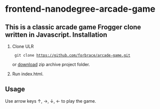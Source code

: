 frontend-nanodegree-arcade-game
===============================
This is a classic arcade game Frogger clone written in Javascript.
Installation
------------------------------------------------------------
1. Clone ULR

    <code> git clone https://github.com/forbrace/arcade-game.git</code>
        
    or [download](https://github.com/forbrace/arcade-game/archive/master.zip) zip archive project folder.
2. Run index.html.

Usage
------------------------------------------------------------
Use arrow keys ↑, →, ↓, ← to play the game. 